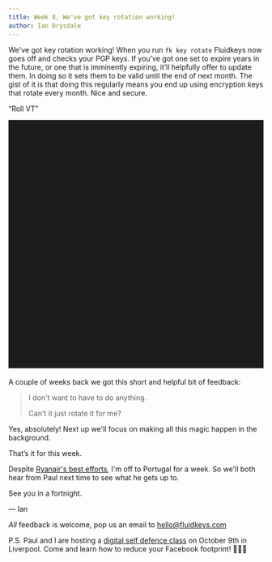 ```yaml
---
title: Week 8, We've got key rotation working!
author: Ian Drysdale
---
```


We've got key rotation working! When you run `fk key rotate` Fluidkeys now goes off and checks your PGP keys. If you’ve got one set to expire years in the future, or one that is imminently expiring, it’ll helpfully offer to update them. In doing so it sets them to be valid until the end of next month. The gist of it is that doing this regularly means you end up using encryption keys that rotate every month. Nice and secure.

“Roll VT”

<div class="terminal-wrapper">
  <img class="my-class" src="/images/fk-0.1.5-rotate-demo.svg" alt="a screen recording of `fk key rotate` in action">
</div>

A couple of weeks back we got this short and helpful bit of feedback:

> I don't want to have to do anything.
>
> Can't it just rotate it for me?

Yes, absolutely! Next up we'll focus on making all this magic happen in the background.

That’s it for this week.

Despite [Ryanair's best efforts](https://www.bbc.co.uk/news/business-45667370), I'm off to Portugal for a week. So we'll both hear from Paul next time to see what he gets up to.

See you in a fortnight.

— Ian

*All* feedback is welcome, pop us an email to [hello@fluidkeys.com](mailto:hello@fluidkeys.com)

P.S. Paul and I are hosting a [digital self defence class](https://www.eventbrite.co.uk/e/digital-self-defence-reduce-your-facebook-footprint-tickets-50366286920) on October 9th in Liverpool. Come and learn how to reduce your Facebook footprint! 🙅🏽‍♀️
